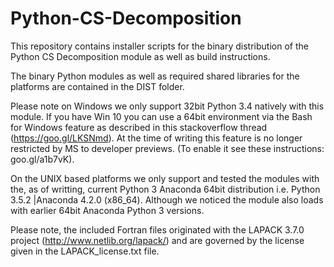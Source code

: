 # Python-CS-Decomposition
This repository contains installer scripts for the binary distribution of the Python CS Decomposition module as well as build instructions.

The binary Python modules as well as required shared libraries for the platforms are contained in the DIST folder.

Please note on Windows we only support 32bit Python 3.4 natively with this module.  If you have Win 10 you can use a 64bit environment via the Bash for Windows feature as described in this stackoverflow thread (https://goo.gl/LKSNmd). At the time of writing this feature is no longer restricted by MS to developer previews. (To enable it see these instructions: goo.gl/a1b7vK).

On the UNIX based platforms we only support and tested the modules with the, as of writting, current Python 3 Anaconda 64bit distribution i.e. Python 3.5.2 |Anaconda 4.2.0 (x86_64). Although we noticed the module also loads with earlier 64bit Anaconda Python 3 versions.

Please note, the included Fortran files originated with the LAPACK 3.7.0 project (http://www.netlib.org/lapack/) and are governed by the license given in the LAPACK_license.txt file.
